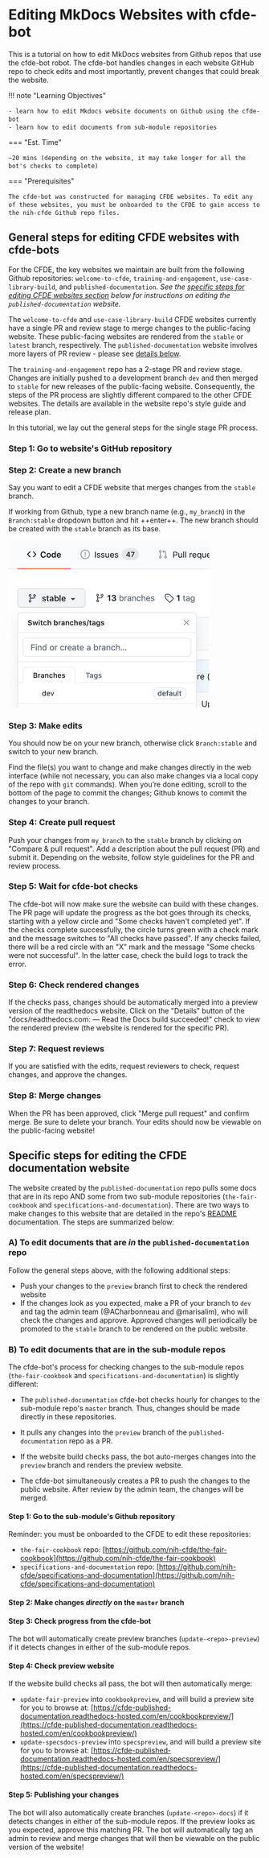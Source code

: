 # Editing MkDocs Websites with cfde-bot

This is a tutorial on how to edit MkDocs websites from Github repos that use the cfde-bot robot. The cfde-bot handles changes in each website GitHub repo to check  edits and most importantly, prevent changes that could break the website.

!!! note "Learning Objectives"

    - learn how to edit Mkdocs website documents on Github using the cfde-bot
    - learn how to edit documents from sub-module repositories

=== "Est. Time"

    ~20 mins (depending on the website, it may take longer for all the bot's checks to complete)

=== "Prerequisites"

    The cfde-bot was constructed for managing CFDE websites. To edit any of these websites, you must be onboarded to the CFDE to gain access to the nih-cfde Github repo files.

## General steps for editing CFDE websites with cfde-bots

For the CFDE, the key websites we maintain are built from the following Github repositories: `welcome-to-cfde`, `training-and-engagement`, `use-case-library-build`, and `published-documentation`. *See the [specific steps for editing CFDE websites section](#published-docs) below for instructions on editing the `published-documentation` website.*

The `welcome-to-cfde` and `use-case-library-build` CFDE websites currently have a single PR and review stage to merge changes to the public-facing website. These public-facing websites are rendered from the `stable` or `latest` branch, respectively. The `published-documentation` website involves more layers of PR review - please see [details below](#published-docs).

The `training-and-engagement` repo has a 2-stage PR and review stage. Changes are initially pushed to a development branch `dev` and then merged to `stable` for new releases of the public-facing website. Consequently, the steps of the PR process are slightly different compared to the other CFDE websites. The details are available in the website repo's style guide and release plan.

In this tutorial, we lay out the general steps for the single stage PR process.

### Step 1: Go to website's GitHub repository

### Step 2: Create a new branch

Say you want to edit a CFDE website that merges changes from the `stable` branch.

If working from Github, type a new branch name (e.g., `my_branch`) in the `Branch:stable` dropdown button and hit ++enter++. The new branch should be created with the `stable` branch as its base.

![](./images-cfdebot/github-branch-stable.png "create new github branch")

### Step 3: Make edits

You should now be on your new branch, otherwise click `Branch:stable` and switch to your new branch.

Find the file(s) you want to change and make changes directly in the web interface (while not necessary, you can also make changes via a local copy of the repo with `git` commands). When you’re done editing, scroll to the bottom of the page to commit the changes; Github knows to commit the changes to your branch.

### Step 4: Create pull request

Push your changes from `my_branch` to the `stable` branch by clicking on "Compare & pull request". Add a description about the pull request (PR) and submit it. Depending on the website, follow style guidelines for the PR and review process.

### Step 5: Wait for cfde-bot checks

The cfde-bot will now make sure the website can build with these changes. The PR page will update the progress as the bot goes through its checks, starting with a yellow circle and "Some checks haven't completed yet". If the checks complete successfully, the circle turns green with a check mark and the message switches to "All checks have passed". If any checks failed, there will be a red circle with an "X" mark and the message "Some checks were not successful". In the latter case, check the build logs to track the error.

### Step 6: Check rendered changes

If the checks pass, changes should be automatically merged into a preview version of the readthedocs website. Click on the "Details" button of the "docs/readthedocs.com:<Github repo> — Read the Docs build succeeded!" check to view the rendered preview (the website is rendered for the specific PR).

### Step 7: Request reviews

If you are satisfied with the edits, request reviewers to check, request changes, and approve the changes.

### Step 8: Merge changes

When the PR has been approved, click "Merge pull request" and confirm merge. Be sure to delete your branch. Your edits should now be viewable on the public-facing website!

## Specific steps for editing the CFDE documentation website <a name="published-docs"></a>

The website created by the `published-documentation` repo pulls some docs that are in its repo AND some from two sub-module repositories (`the-fair-cookbook` and `specifications-and-documentation`). There are two ways to make changes to this website that are detailed in the repo's [README](https://github.com/nih-cfde/published-documentation/blob/dev/README.md) documentation. The steps are summarized below:

### A) **To edit documents that are *in* the `published-documentation` repo**

Follow the general steps above, with the following additional steps:

- Push your changes to the `preview` branch first to check the rendered website
- If the changes look as you expected, make a PR of your branch to `dev` and tag the admin team (@ACharbonneau and @marisalim), who will check the changes and approve. Approved changes will periodically be promoted to the `stable` branch to be rendered on the public website.

### B) **To edit documents that are in the sub-module repos**

The cfde-bot's process for checking changes to the sub-module repos (`the-fair-cookbook` and `specifications-and-documentation`) is slightly different:

- The `published-documentation` cfde-bot checks hourly for changes to the sub-module repo's `master` branch. Thus, changes should be made directly in these repositories.

- It pulls any changes into the `preview` branch of the `published-documentation` repo as a PR.

- If the website build checks pass, the bot auto-merges changes into the `preview` branch and renders the preview website.

- The cfde-bot simultaneously creates a PR to push the changes to the public website. After review by the admin team, the changes will be merged.

#### Step 1: Go to the sub-module's Github repository

Reminder: you must be onboarded to the CFDE to edit these repositories:

- `the-fair-cookbook` repo: [https://github.com/nih-cfde/the-fair-cookbook](https://github.com/nih-cfde/the-fair-cookbook)
- `specifications-and-documentation` repo: [https://github.com/nih-cfde/specifications-and-documentation](https://github.com/nih-cfde/specifications-and-documentation)

#### Step 2: Make changes *directly* on the `master` branch

#### Step 3: Check progress from the cfde-bot

The bot will automatically create preview branches (`update-<repo>-preview`) if it detects changes in either of the sub-module repos.

#### Step 4: Check preview website

If the website build checks all pass, the bot will then automatically merge:

- `update-fair-preview` into `cookbookpreview`, and will build a preview site for you to browse at: [https://cfde-published-documentation.readthedocs-hosted.com/en/cookbookpreview/](https://cfde-published-documentation.readthedocs-hosted.com/en/cookbookpreview/)
- `update-specsdocs-preview` into `specspreview`, and will build a preview site for you to browse at: [https://cfde-published-documentation.readthedocs-hosted.com/en/specspreview/](https://cfde-published-documentation.readthedocs-hosted.com/en/specspreview/)

#### Step 5: Publishing your changes

The bot will also automatically create branches (`update-<repo>-docs`) if it detects changes in either of the sub-module repos. If the preview looks as you expected, approve this matching PR. The bot will automatically tag an admin to review and merge changes that will then be viewable on the public version of the website!

